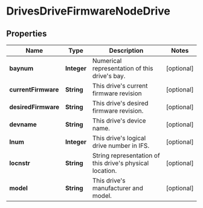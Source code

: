 
# DrivesDriveFirmwareNodeDrive

## Properties
Name | Type | Description | Notes
------------ | ------------- | ------------- | -------------
**baynum** | **Integer** | Numerical representation of this drive&#39;s bay. |  [optional]
**currentFirmware** | **String** | This drive&#39;s current firmware revision |  [optional]
**desiredFirmware** | **String** | This drive&#39;s desired firmware revision. |  [optional]
**devname** | **String** | This drive&#39;s device name. |  [optional]
**lnum** | **Integer** | This drive&#39;s logical drive number in IFS. |  [optional]
**locnstr** | **String** | String representation of this drive&#39;s physical location. |  [optional]
**model** | **String** | This drive&#39;s manufacturer and model. |  [optional]



